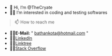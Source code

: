 - 👋 Hi, I’m @TheCryate
- 👨‍💻 I’m interested in coding and testing softwares

> 📫 How to reach me 
- 🐱‍💻**E-Mail:** " bathankota@hotmail.com "
- 🐱‍💻[LinkedIn](https://linkedin.com/in/cryate)
- 🐱‍💻[Linktree](https://linktr.ee/cryate)
- 🐱‍💻[Stack Overflow](https://stackoverflow.com/users/20669644/cryate)



<!---
- 📫 How to reach me 
TheCryate/TheCryate is a ✨ special ✨ repository because its `README.md` (this file) appears on your GitHub profile.
You can click the Preview link to take a look at your changes.


- 👋 Hi, I’m @TheCryate
- 👨‍💻 I’m interested in coding and testing softwares
>How to reach me 
- 🐱‍💻***E-mail:*** " bathankota@hotmail.com " [E-Mail](bathankota@hotmail.com)
- 🐱‍💻***LinkedIn:*** " https://linkedin.com/in/cryate " [LinkedIn](https://linkedin.com/in/cryate)
- 🐱‍💻***Linktree:*** " https://linktr.ee/cryate " [Linktree](https://linktr.ee/cryate)
- 🐱‍💻***Stack Overflow:*** " https://stackoverflow.com/users/20669644/cryate " [Stack Overflow](https://stackoverflow.com/users/20669644/cryate)
--->
